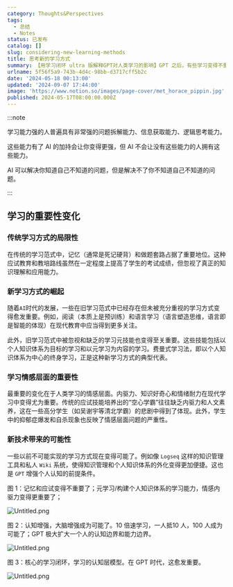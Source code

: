 ```yaml
---
category: Thoughts&Perspectives
tags:
  - 总结
  - Notes
status: 已发布
catalog: []
slug: considering-new-learning-methods
title: 思考新的学习方式
summary: 【用学习闭环 ultra 版解释GPT对人类学习的影响】GPT 之后，有些学习变得不重要了，有些学习变得更重要了，有些学习从不可能变成可能了。
urlname: 5f56f5a9-743b-4d4c-98bb-d3717cff5b2c
date: '2024-05-18 00:13:00'
updated: '2024-09-07 17:44:00'
image: 'https://www.notion.so/images/page-cover/met_horace_pippin.jpg'
published: 2024-05-17T08:00:00.000Z
---
```


:::note


学习能力强的人普遍具有非常强的问题拆解能力、信息获取能力、逻辑思考能力。


这些能力有了 AI 的加持会让你变得更强，但 AI 不会让没有这些能力的人拥有这些能力。


AI 可以解决你知道自己不知道的问题，但是解决不了你不知道自己不知道的问题。


:::


## 学习的重要性变化


### 传统学习方式的局限性


在传统的学习范式中，记忆（通常是死记硬背）和做题套路占据了重要地位。这种应试教育和教培路线虽然在一定程度上提高了学生的考试成绩，但忽视了真正的知识理解和应用能力。


### 新学习方式的崛起


随着`AI`时代的发展，一些在旧学习范式中已经存在但未被充分重视的学习方式变得愈发重要。例如，阅读（本质上是预训练）和语言学习（语言塑造思维，语言即是智能的体现）在现代教育中应当得到更多关注。


此外，旧学习范式中被忽视和缺乏的学习元技能也变得至关重要。这些技能包括以个人知识体系为目标的学习和以元学习为内容的学习。费曼式学习法，即以个人知识体系为中心的终身学习，正是这种新学习方式的典型代表。


### 学习情感层面的重要性


最重要的变化在于人类学习的情感层面。内驱力、知识好奇心和情绪耐力在现代学习中变得尤为重要。传统的应试技能培养出的“空心学霸”往往缺乏内驱力和人文素养，这在一些高分学生（如吴谢宇等清北学霸）的悲剧中得到了体现。此外，学生中的抑郁症爆发和自杀现象也反映了情感层面问题的严重性。


### 新技术带来的可能性


一些以前不可能实现的学习方式现在变得可能了。例如像 `Logseq` 这样的知识管理工具和私人 `Wiki` 系统，使得知识管理和个人知识体系的外化变得更加便捷。这也是 `GPT` 增强个人认知的前提条件。


图 1：记忆和应试变得不重要了；元学习/构建个人知识体系的学习能力，情感内驱力变得更重要了；


![Untitled.png](https://prod-files-secure.s3.us-west-2.amazonaws.com/5d24fe63-e567-4804-86f9-9fdc62e13082/a8319b77-00b3-43d9-9f99-e58187f20cfe/Untitled.png?X-Amz-Algorithm=AWS4-HMAC-SHA256&X-Amz-Content-Sha256=UNSIGNED-PAYLOAD&X-Amz-Credential=ASIAZI2LB4667PSIDRQV%2F20250414%2Fus-west-2%2Fs3%2Faws4_request&X-Amz-Date=20250414T054005Z&X-Amz-Expires=3600&X-Amz-Security-Token=IQoJb3JpZ2luX2VjEIX%2F%2F%2F%2F%2F%2F%2F%2F%2F%2FwEaCXVzLXdlc3QtMiJIMEYCIQCjY5i6JVFYjykRqhyS2eJ1jtJQK2mwpeGddBhArvkMyQIhAP6uBR%2BpQ25mIjvWN0jiW6SXyBsxOwR0UmLmWCotjsjBKogECP7%2F%2F%2F%2F%2F%2F%2F%2F%2F%2FwEQABoMNjM3NDIzMTgzODA1IgzkCylXBr1H8sAPtQ8q3AOqiBtxSdZbqveAjJdMbSWM4cvWpBs38Le%2BT5N5VkueKoqDW1HVbQQMtYVOltJhDA9DcEcbEIkxPYJzJz3Ya9Efxch0KGCQvaw5QlTH9O1dgsqzs2cw0qjj1IDqjOeIEPA3kkiywiXuJRV9RLJS5RaRvH4xDjyr2n0X4MHE7fK75Lu0jA2i6F1cxOXmSO24tKmRw6aSv%2BaeAsr84QY8Zw22CjQ9YEMhKJHjYwgnfWf6sowykqjBh%2BqXqGG2An5W0OraqveWJMpMyblvMWF06gw6fp0anx1Byo5pQvZ2zPpIOsSLxthJ9BzKd5rn0SMdMGvh2L0yQpoilDxyysYlWZCupbpESebqUx1gTq14NtikIcF8VYKhkNpqcIflCslTRuNqX1jE%2FaE5QQ%2F7dZ8pu%2BqGoa4bMUEQ8LjNw1ptBAUmjASojH3QRpqs%2F%2F1oErHsPS7kdBgXiFo3jLuc3ubrvbuwlTRRiVAN%2FOWEEfyk5gaPUgnTz5WVxoKNn84G117hRkl8eWNE2dZqe3j8B9lZ17uTMvpuV6j0Qk0mTA8Q649nyIMR%2BJNTPLxkugeBUt7E4QCjIxoFzrYHpWwzmoxlL2928SbHbj75Ak8BwKYNvTBlrN79i%2FO7Il7WipIvFDC0rPK%2FBjqkAdC1CjfnDbSx%2F23BgJqf3BVrVWtoP19uq9eAeYstVSfu9KZ%2FGFCSKh%2BoJXrW32%2FFSz1CtuqgzK0fxi2mXFkCOXULMHugAM8Gvsvbg%2FrIxxmIIpWo0xaiozcBML43BsHYwSOkg7lGO%2FFfuswvstaOvak1avwjfs77tVIwrK58D388OavrAGaWLy%2Bpvf5Va%2BM7j%2FHm06MUkTt%2FP4DV6xBc%2B3avPdE2&X-Amz-Signature=191e1d3cbaacba03d86ce4c8f37741687c05ea2eeb6847e1c95626be6dd57950&X-Amz-SignedHeaders=host&x-id=GetObject)


图 2：认知增强，大脑增强成为可能了。10 倍速学习，一人抵10 人，100 人成为可能了；GPT 极大扩大一个人的认知边界和能力边界。


![Untitled.png](https://prod-files-secure.s3.us-west-2.amazonaws.com/5d24fe63-e567-4804-86f9-9fdc62e13082/e195b372-4d2b-479c-9e75-1be4e2c1412e/Untitled.png?X-Amz-Algorithm=AWS4-HMAC-SHA256&X-Amz-Content-Sha256=UNSIGNED-PAYLOAD&X-Amz-Credential=ASIAZI2LB4667PSIDRQV%2F20250414%2Fus-west-2%2Fs3%2Faws4_request&X-Amz-Date=20250414T054005Z&X-Amz-Expires=3600&X-Amz-Security-Token=IQoJb3JpZ2luX2VjEIX%2F%2F%2F%2F%2F%2F%2F%2F%2F%2FwEaCXVzLXdlc3QtMiJIMEYCIQCjY5i6JVFYjykRqhyS2eJ1jtJQK2mwpeGddBhArvkMyQIhAP6uBR%2BpQ25mIjvWN0jiW6SXyBsxOwR0UmLmWCotjsjBKogECP7%2F%2F%2F%2F%2F%2F%2F%2F%2F%2FwEQABoMNjM3NDIzMTgzODA1IgzkCylXBr1H8sAPtQ8q3AOqiBtxSdZbqveAjJdMbSWM4cvWpBs38Le%2BT5N5VkueKoqDW1HVbQQMtYVOltJhDA9DcEcbEIkxPYJzJz3Ya9Efxch0KGCQvaw5QlTH9O1dgsqzs2cw0qjj1IDqjOeIEPA3kkiywiXuJRV9RLJS5RaRvH4xDjyr2n0X4MHE7fK75Lu0jA2i6F1cxOXmSO24tKmRw6aSv%2BaeAsr84QY8Zw22CjQ9YEMhKJHjYwgnfWf6sowykqjBh%2BqXqGG2An5W0OraqveWJMpMyblvMWF06gw6fp0anx1Byo5pQvZ2zPpIOsSLxthJ9BzKd5rn0SMdMGvh2L0yQpoilDxyysYlWZCupbpESebqUx1gTq14NtikIcF8VYKhkNpqcIflCslTRuNqX1jE%2FaE5QQ%2F7dZ8pu%2BqGoa4bMUEQ8LjNw1ptBAUmjASojH3QRpqs%2F%2F1oErHsPS7kdBgXiFo3jLuc3ubrvbuwlTRRiVAN%2FOWEEfyk5gaPUgnTz5WVxoKNn84G117hRkl8eWNE2dZqe3j8B9lZ17uTMvpuV6j0Qk0mTA8Q649nyIMR%2BJNTPLxkugeBUt7E4QCjIxoFzrYHpWwzmoxlL2928SbHbj75Ak8BwKYNvTBlrN79i%2FO7Il7WipIvFDC0rPK%2FBjqkAdC1CjfnDbSx%2F23BgJqf3BVrVWtoP19uq9eAeYstVSfu9KZ%2FGFCSKh%2BoJXrW32%2FFSz1CtuqgzK0fxi2mXFkCOXULMHugAM8Gvsvbg%2FrIxxmIIpWo0xaiozcBML43BsHYwSOkg7lGO%2FFfuswvstaOvak1avwjfs77tVIwrK58D388OavrAGaWLy%2Bpvf5Va%2BM7j%2FHm06MUkTt%2FP4DV6xBc%2B3avPdE2&X-Amz-Signature=94801fcf2df3e98bbcf7dae40e98c928ae44a9c7c3a0acad44da0081f993e7f5&X-Amz-SignedHeaders=host&x-id=GetObject)


图 3：核心的学习闭环，学习的认知层模型。在 GPT 时代，这愈发重要。


![Untitled.png](https://prod-files-secure.s3.us-west-2.amazonaws.com/5d24fe63-e567-4804-86f9-9fdc62e13082/57f2a38d-97b9-407e-baa1-8fecb8348e87/Untitled.png?X-Amz-Algorithm=AWS4-HMAC-SHA256&X-Amz-Content-Sha256=UNSIGNED-PAYLOAD&X-Amz-Credential=ASIAZI2LB4667PSIDRQV%2F20250414%2Fus-west-2%2Fs3%2Faws4_request&X-Amz-Date=20250414T054005Z&X-Amz-Expires=3600&X-Amz-Security-Token=IQoJb3JpZ2luX2VjEIX%2F%2F%2F%2F%2F%2F%2F%2F%2F%2FwEaCXVzLXdlc3QtMiJIMEYCIQCjY5i6JVFYjykRqhyS2eJ1jtJQK2mwpeGddBhArvkMyQIhAP6uBR%2BpQ25mIjvWN0jiW6SXyBsxOwR0UmLmWCotjsjBKogECP7%2F%2F%2F%2F%2F%2F%2F%2F%2F%2FwEQABoMNjM3NDIzMTgzODA1IgzkCylXBr1H8sAPtQ8q3AOqiBtxSdZbqveAjJdMbSWM4cvWpBs38Le%2BT5N5VkueKoqDW1HVbQQMtYVOltJhDA9DcEcbEIkxPYJzJz3Ya9Efxch0KGCQvaw5QlTH9O1dgsqzs2cw0qjj1IDqjOeIEPA3kkiywiXuJRV9RLJS5RaRvH4xDjyr2n0X4MHE7fK75Lu0jA2i6F1cxOXmSO24tKmRw6aSv%2BaeAsr84QY8Zw22CjQ9YEMhKJHjYwgnfWf6sowykqjBh%2BqXqGG2An5W0OraqveWJMpMyblvMWF06gw6fp0anx1Byo5pQvZ2zPpIOsSLxthJ9BzKd5rn0SMdMGvh2L0yQpoilDxyysYlWZCupbpESebqUx1gTq14NtikIcF8VYKhkNpqcIflCslTRuNqX1jE%2FaE5QQ%2F7dZ8pu%2BqGoa4bMUEQ8LjNw1ptBAUmjASojH3QRpqs%2F%2F1oErHsPS7kdBgXiFo3jLuc3ubrvbuwlTRRiVAN%2FOWEEfyk5gaPUgnTz5WVxoKNn84G117hRkl8eWNE2dZqe3j8B9lZ17uTMvpuV6j0Qk0mTA8Q649nyIMR%2BJNTPLxkugeBUt7E4QCjIxoFzrYHpWwzmoxlL2928SbHbj75Ak8BwKYNvTBlrN79i%2FO7Il7WipIvFDC0rPK%2FBjqkAdC1CjfnDbSx%2F23BgJqf3BVrVWtoP19uq9eAeYstVSfu9KZ%2FGFCSKh%2BoJXrW32%2FFSz1CtuqgzK0fxi2mXFkCOXULMHugAM8Gvsvbg%2FrIxxmIIpWo0xaiozcBML43BsHYwSOkg7lGO%2FFfuswvstaOvak1avwjfs77tVIwrK58D388OavrAGaWLy%2Bpvf5Va%2BM7j%2FHm06MUkTt%2FP4DV6xBc%2B3avPdE2&X-Amz-Signature=99f2499ec190621d9df319e30b71a510f67230dac07146ed0bec40a119d38b9a&X-Amz-SignedHeaders=host&x-id=GetObject)

